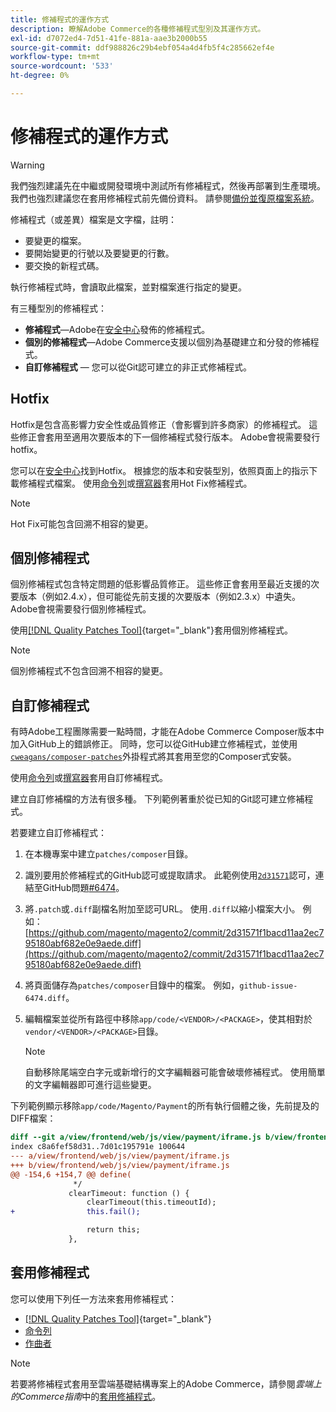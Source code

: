 ```yaml
---
title: 修補程式的運作方式
description: 瞭解Adobe Commerce的各種修補程式型別及其運作方式。
exl-id: d7072ed4-7d51-41fe-881a-aae3b2000b55
source-git-commit: ddf988826c29b4ebf054a4d4fb5f4c285662ef4e
workflow-type: tm+mt
source-wordcount: '533'
ht-degree: 0%

---
```


# 修補程式的運作方式

>[!WARNING]
>
>我們強烈建議先在中繼或開發環境中測試所有修補程式，然後再部署到生產環境。 我們也強烈建議您在套用修補程式前先備份資料。 請參閱[備份並復原檔案系統](../../installation/tutorials/backup.md)。

修補程式（或差異）檔案是文字檔，註明：

- 要變更的檔案。
- 要開始變更的行號以及要變更的行數。
- 要交換的新程式碼。

執行修補程式時，會讀取此檔案，並對檔案進行指定的變更。

有三種型別的修補程式：

- **修補程式**—Adobe在[安全中心](https://magento.com/security/patches)發佈的修補程式。
- **個別的修補程式**—Adobe Commerce支援以個別為基礎建立和分發的修補程式。
- **自訂修補程式** — 您可以從Git認可建立的非正式修補程式。

## Hotfix

Hotfix是包含高影響力安全性或品質修正（會影響到許多商家）的修補程式。 這些修正會套用至適用次要版本的下一個修補程式發行版本。 Adobe會視需要發行hotfix。

您可以在[安全中心](https://magento.com/security/patches)找到Hotfix。 根據您的版本和安裝型別，依照頁面上的指示下載修補程式檔案。 使用[命令列](../patches/apply.md#)或[撰寫器](../patches/apply.md)套用Hot Fix修補程式。

>[!NOTE]
>
>Hot Fix可能包含回溯不相容的變更。

## 個別修補程式

個別修補程式包含特定問題的低影響品質修正。 這些修正會套用至最近支援的次要版本（例如2.4.x），但可能從先前支援的次要版本（例如2.3.x）中遺失。 Adobe會視需要發行個別修補程式。

使用[[!DNL Quality Patches Tool]](https://experienceleague.adobe.com/tools/commerce-quality-patches/index.html?lang=zh-Hant){target="_blank"}套用個別修補程式。

>[!NOTE]
>
>個別修補程式不包含回溯不相容的變更。

## 自訂修補程式

有時Adobe工程團隊需要一點時間，才能在Adobe Commerce Composer版本中加入GitHub上的錯誤修正。 同時，您可以從GitHub建立修補程式，並使用[`cweagans/composer-patches`](https://github.com/cweagans/composer-patches/)外掛程式將其套用至您的Composer式安裝。

使用[命令列](apply.md#command-line)或[撰寫器](apply.md#composer)套用自訂修補程式。

建立自訂修補檔的方法有很多種。 下列範例著重於從已知的Git認可建立修補程式。

若要建立自訂修補程式：

1. 在本機專案中建立`patches/composer`目錄。
1. 識別要用於修補程式的GitHub認可或提取請求。 此範例使用[`2d31571`](https://github.com/magento/magento2/commit/2d31571f1bacd11aa2ec795180abf682e0e9aede)認可，連結至GitHub問題[#6474](https://github.com/magento/magento2/issues/6474)。
1. 將`.patch`或`.diff`副檔名附加至認可URL。 使用`.diff`以縮小檔案大小。 例如： [https://github.com/magento/magento2/commit/2d31571f1bacd11aa2ec795180abf682e0e9aede.diff](https://github.com/magento/magento2/commit/2d31571f1bacd11aa2ec795180abf682e0e9aede.diff)
1. 將頁面儲存為`patches/composer`目錄中的檔案。 例如，`github-issue-6474.diff`。
1. 編輯檔案並從所有路徑中移除`app/code/<VENDOR>/<PACKAGE>`，使其相對於`vendor/<VENDOR>/<PACKAGE>`目錄。

   >[!NOTE]
   >
   >自動移除尾端空白字元或新增行的文字編輯器可能會破壞修補程式。 使用簡單的文字編輯器即可進行這些變更。

下列範例顯示移除`app/code/Magento/Payment`的所有執行個體之後，先前提及的DIFF檔案：

```diff
diff --git a/view/frontend/web/js/view/payment/iframe.js b/view/frontend/web/js/view/payment/iframe.js
index c8a6fef58d31..7d01c195791e 100644
--- a/view/frontend/web/js/view/payment/iframe.js
+++ b/view/frontend/web/js/view/payment/iframe.js
@@ -154,6 +154,7 @@ define(
              */
             clearTimeout: function () {
                 clearTimeout(this.timeoutId);
+                this.fail();

                 return this;
             },
```

## 套用修補程式

您可以使用下列任一方法來套用修補程式：

- [[!DNL Quality Patches Tool]](https://experienceleague.adobe.com/tools/commerce-quality-patches/index.html?lang=zh-Hant){target="_blank"}
- [命令列](/help/upgrade/patches/apply.md#command-line)
- [作曲者](/help/upgrade/patches/apply.md#composer)

>[!NOTE]
>
>若要將修補程式套用至雲端基礎結構專案上的Adobe Commerce，請參閱&#x200B;_雲端上的Commerce指南_&#x200B;中的[套用修補程式](https://experienceleague.adobe.com/docs/commerce-cloud-service/user-guide/develop/upgrade/apply-patches.html?lang=zh-Hant)。
